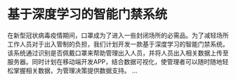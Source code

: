 # 基于深度学习的智能门禁系统
在新型冠状病毒疫情期间，口罩成为了进入一些封闭场所的必需品。为了减轻场所工作人员对于出入管制的负担，我们计划开发一款基于深度学习的智能门禁系统。该系统通过识别是否佩戴口罩来帮助管理出入人员，并将人员出入相关数据上传至服务器。同时计划在移动端开发APP，结合数据可视化，使管理者可以随时随地轻松掌握相关数据，为管理决策提供数据支持。
...
